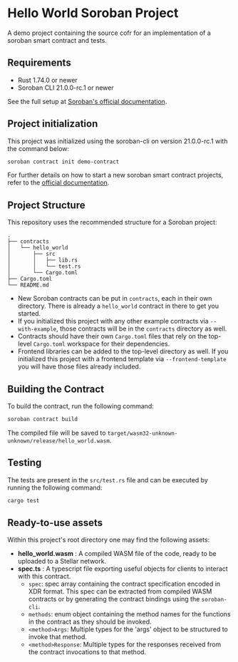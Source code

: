 # Hello World Soroban Project

A demo project containing the source cofr for an implementation of a soroban smart contract and tests.

## Requirements

- Rust 1.74.0 or newer
- Soroban CLI 21.0.0-rc.1 or newer

See the full setup at [Soroban's official documentation](https://developers.stellar.org/docs/smart-contracts/getting-started/setup).

## Project initialization

This project was initialized using the soroban-cli on version 21.0.0-rc.1 with the command below:

```bash
soroban contract init demo-contract
```

For further details on how to start a new soroban smart contract projects, refer to the [official documentation](https://developers.stellar.org/docs/smart-contracts/getting-started).

## Project Structure

This repository uses the recommended structure for a Soroban project:

```text
.
├── contracts
│   └── hello_world
│       ├── src
│       │   ├── lib.rs
│       │   └── test.rs
│       └── Cargo.toml
├── Cargo.toml
└── README.md
```

- New Soroban contracts can be put in `contracts`, each in their own directory. There is already a `hello_world` contract in there to get you started.
- If you initialized this project with any other example contracts via `--with-example`, those contracts will be in the `contracts` directory as well.
- Contracts should have their own `Cargo.toml` files that rely on the top-level `Cargo.toml` workspace for their dependencies.
- Frontend libraries can be added to the top-level directory as well. If you initialized this project with a frontend template via `--frontend-template` you will have those files already included.

## Building the Contract

To build the contract, run the following command:

```bash
soroban contract build
```

The compiled file will be saved to `target/wasm32-unknown-unknown/release/hello_world.wasm`.

## Testing

The tests are present in the `src/test.rs` file and can be executed by running the following command:

```bash
cargo test
```

## Ready-to-use assets

Within this project's root directory one may find the following assets:

- **hello_world.wasm** : A compiled WASM file of the code, ready to be uploaded to a Stellar network.
- **spec.ts** : A typescript file exporting useful objects for clients to interact with this contract.
  - `spec`: spec array containing the contract specification encoded in XDR format. This spec can be extracted from compiled WASM contracts or by generating the contract bindings using the `soroban-cli`.
  - `methods`: enum object containing the method names for the functions in the contract as they should be invoked.
  - `<method>Args`: Multiple types for the 'args' object to be structured to invoke that method.
  - `<method>Response`: Multiple types for the responses received from the contract invocations to that method.
